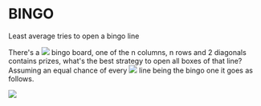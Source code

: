 # BINGO
Least average tries to open a bingo line

There's a <img src="https://latex.codecogs.com/gif.latex? n \times n " /> bingo board, one of the n columns, n rows and 2 diagonals contains prizes, what's the best strategy to open all boxes of that line? Assuming an equal chance of every <img src="https://latex.codecogs.com/gif.latex?2n+2" /> line being the bingo one it goes as follows.

<img src="https://latex.codecogs.com/gif.latex?Test Table 
\begin{tabularx}{0.8\textwidth} { 
  | >{\raggedright\arraybackslash}X 
  | >{\centering\arraybackslash}X 
  | >{\raggedleft\arraybackslash}X | }
 \hline
 item 11 & item 12 & item 13 \\
 \hline
 item 21  & item 22  & item 23  \\
\hline
\end{tabularx} " />

